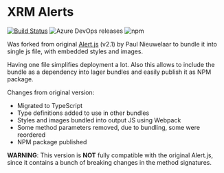# XRM Alerts

[![Build Status](https://dev.azure.com/zhaparoff/xrm-alerts/_apis/build/status/xrm-alerts?branchName=master)](https://dev.azure.com/zhaparoff/xrm-alerts/_build/latest?definitionId=8&branchName=master)
![Azure DevOps releases](https://img.shields.io/azure-devops/release/zhaparoff/238b0e22-3e3a-41ba-9b0b-9a36806d45d1/1/1?style=flat-square)
![npm](https://img.shields.io/npm/v/xrm-alerts?style=flat-square)


Was forked from original [Alert.js](https://github.com/PaulNieuwelaar/alertjs) (v2.1) by Paul Nieuwelaar to bundle it into single js file, with embedded styles and images.

Having one file simplifies deployment a lot. Also this allows to include the bundle as a dependency into lager bundles and easily publish it as NPM package.


Changes from original version:
 - Migrated to TypeScript
 - Type definitions added to use in other bundles
 - Styles and images bundled into output JS using Webpack
 - Some method parameters removed, due to bundling, some were reordered
 - NPM package published


**WARNING**: This version is **NOT** fully compatible with the original Alert.js, since it contains a bunch of breaking changes in the method signatures.
